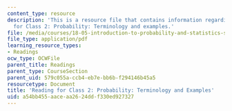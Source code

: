 ```yaml
---
content_type: resource
description: 'This is a resource file that contains information regarding reading
  for Class 2: Probability: Terminology and examples.'
file: /media/courses/18-05-introduction-to-probability-and-statistics-spring-2014/a54bb455aaceaa2624ddf330ed927327_MIT18_05S14_Class2Prep.pdf
file_type: application/pdf
learning_resource_types:
- Readings
ocw_type: OCWFile
parent_title: Readings
parent_type: CourseSection
parent_uid: 579c055a-ccb4-eb7e-bb6b-f294146b45a5
resourcetype: Document
title: 'Reading for Class 2: Probability: Terminology and Examples'
uid: a54bb455-aace-aa26-24dd-f330ed927327
---
```

